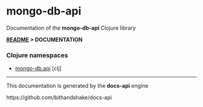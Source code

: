 
# <strong>mongo-db-api</strong>

<p>Documentation of the <strong>mongo-db-api</strong> Clojure library</p>

<strong>[README](../README.md) > DOCUMENTATION</strong>

### Clojure namespaces

* [mongo-db.api](clj/mongo-db/API.md) [clj]

---

<p>This documentation is generated by the <strong>docs-api</strong> engine</p>
https://github.com/bithandshake/docs-api
